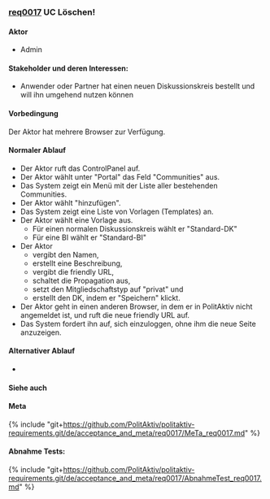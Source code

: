 ### [req0017](https://github.com/PolitAktiv/politaktiv-requirements/tree/master/de/requirements/req0017.md) UC Löschen!

#### Aktor
 * Admin

#### Stakeholder und deren Interessen:
 * Anwender oder Partner hat einen neuen Diskussionskreis bestellt und will ihn umgehend nutzen können

#### Vorbedingung
Der Aktor hat mehrere Browser zur Verfügung.

#### Normaler Ablauf
 * Der Aktor ruft das ControlPanel auf.
 * Der Aktor wählt unter "Portal" das Feld "Communities" aus.
 * Das System zeigt ein Menü mit der Liste aller bestehenden Communities.
 * Der Aktor wählt "hinzufügen".
 * Das System zeigt eine Liste von Vorlagen (Templates) an.
 * Der Aktor wählt eine Vorlage aus.
   * Für einen normalen Diskussionskreis wählt er "Standard-DK"
   * Für eine BI wählt er "Standard-BI"
 * Der Aktor
   * vergibt den Namen,
   * erstellt eine Beschreibung,
   * vergibt die friendly URL,
   * schaltet die Propagation aus,
   * setzt den Mitgliedschaftstyp auf "privat" und
   * erstellt den DK, indem er "Speichern" klickt.
 * Der Aktor geht in einen anderen Browser, in dem er in PolitAktiv nicht angemeldet ist, und ruft die neue friendly URL auf.
 * Das System fordert ihn auf, sich einzuloggen, ohne ihm die neue Seite anzuzeigen.

#### Alternativer Ablauf
 * 

#### Siehe auch

#### Meta
{% include "git+https://github.com/PolitAktiv/politaktiv-requirements.git/de/acceptance_and_meta/req0017/MeTa_req0017.md" %} 

#### Abnahme Tests:
{% include "git+https://github.com/PolitAktiv/politaktiv-requirements.git/de/acceptance_and_meta/req0017/AbnahmeTest_req0017.md" %} 
